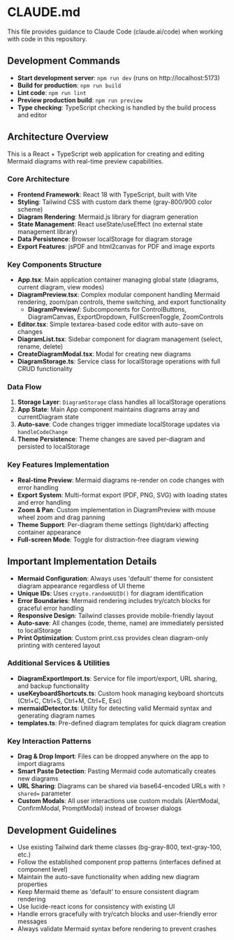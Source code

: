 # CLAUDE.md

This file provides guidance to Claude Code (claude.ai/code) when working with code in this repository.

## Development Commands

- **Start development server**: `npm run dev` (runs on http://localhost:5173)
- **Build for production**: `npm run build`
- **Lint code**: `npm run lint`
- **Preview production build**: `npm run preview`
- **Type checking**: TypeScript checking is handled by the build process and editor

## Architecture Overview

This is a React + TypeScript web application for creating and editing Mermaid diagrams with real-time preview capabilities.

### Core Architecture

- **Frontend Framework**: React 18 with TypeScript, built with Vite
- **Styling**: Tailwind CSS with custom dark theme (gray-800/900 color scheme)
- **Diagram Rendering**: Mermaid.js library for diagram generation
- **State Management**: React useState/useEffect (no external state management library)
- **Data Persistence**: Browser localStorage for diagram storage
- **Export Features**: jsPDF and html2canvas for PDF and image exports

### Key Components Structure

- **App.tsx**: Main application container managing global state (diagrams, current diagram, view modes)
- **DiagramPreview.tsx**: Complex modular component handling Mermaid rendering, zoom/pan controls, theme switching, and export functionality
  - **DiagramPreview/**: Subcomponents for ControlButtons, DiagramCanvas, ExportDropdown, FullScreenToggle, ZoomControls
- **Editor.tsx**: Simple textarea-based code editor with auto-save on changes
- **DiagramList.tsx**: Sidebar component for diagram management (select, rename, delete)
- **CreateDiagramModal.tsx**: Modal for creating new diagrams
- **DiagramStorage.ts**: Service class for localStorage operations with full CRUD functionality

### Data Flow

1. **Storage Layer**: `DiagramStorage` class handles all localStorage operations
2. **App State**: Main App component maintains diagrams array and currentDiagram state
3. **Auto-save**: Code changes trigger immediate localStorage updates via `handleCodeChange`
4. **Theme Persistence**: Theme changes are saved per-diagram and persisted to localStorage

### Key Features Implementation

- **Real-time Preview**: Mermaid diagrams re-render on code changes with error handling
- **Export System**: Multi-format export (PDF, PNG, SVG) with loading states and error handling
- **Zoom & Pan**: Custom implementation in DiagramPreview with mouse wheel zoom and drag panning
- **Theme Support**: Per-diagram theme settings (light/dark) affecting container appearance
- **Full-screen Mode**: Toggle for distraction-free diagram viewing

## Important Implementation Details

- **Mermaid Configuration**: Always uses 'default' theme for consistent diagram appearance regardless of UI theme
- **Unique IDs**: Uses `crypto.randomUUID()` for diagram identification
- **Error Boundaries**: Mermaid rendering includes try/catch blocks for graceful error handling
- **Responsive Design**: Tailwind classes provide mobile-friendly layout
- **Auto-save**: All changes (code, theme, name) are immediately persisted to localStorage
- **Print Optimization**: Custom print.css provides clean diagram-only printing with centered layout

### Additional Services & Utilities

- **DiagramExportImport.ts**: Service for file import/export, URL sharing, and backup functionality
- **useKeyboardShortcuts.ts**: Custom hook managing keyboard shortcuts (Ctrl+C, Ctrl+S, Ctrl+M, Ctrl+E, Esc)
- **mermaidDetector.ts**: Utility for detecting valid Mermaid syntax and generating diagram names
- **templates.ts**: Pre-defined diagram templates for quick diagram creation

### Key Interaction Patterns

- **Drag & Drop Import**: Files can be dropped anywhere on the app to import diagrams
- **Smart Paste Detection**: Pasting Mermaid code automatically creates new diagrams
- **URL Sharing**: Diagrams can be shared via base64-encoded URLs with `?shared=` parameter
- **Custom Modals**: All user interactions use custom modals (AlertModal, ConfirmModal, PromptModal) instead of browser dialogs

## Development Guidelines

- Use existing Tailwind dark theme classes (bg-gray-800, text-gray-100, etc.)
- Follow the established component prop patterns (interfaces defined at component level)
- Maintain the auto-save functionality when adding new diagram properties
- Keep Mermaid theme as 'default' to ensure consistent diagram rendering
- Use lucide-react icons for consistency with existing UI
- Handle errors gracefully with try/catch blocks and user-friendly error messages
- Always validate Mermaid syntax before rendering to prevent crashes
